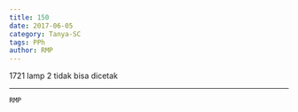 ```yaml
---
title: 150
date: 2017-06-05
category: Tanya-SC
tags: PPh
author: RMP
---
```


1721 lamp 2 tidak bisa dicetak

---



`RMP`

